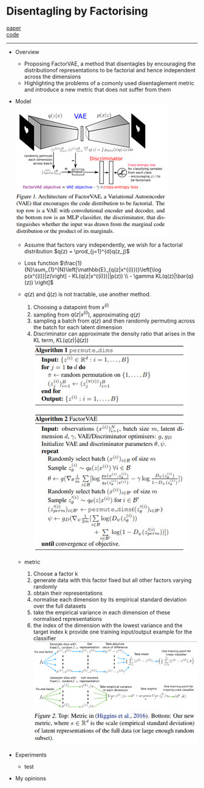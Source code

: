 # Disentagling by Factorising

[paper](https://arxiv.org/pdf/1802.05983.pdf)   
[code]()

---
* Overview
  * Proposing FactorVAE, a method that disentagles by encouraging the distributionof representations to be factorial and hence independent across the dimensions
  * Highlighting the problems of a comonly used disentaglement metric and introduce a new metric that does not suffer from them

* Model  
  ![model](./model.png)
  - Assume that factors vary independently, we wish for a factorial distribution $q(z) = \prod_{j=1}^{d}q(z_j)$
  - Loss function  $\frac{1}{N}\sum_{1}^{N}\left[\mathbb{E}_{q(z|x^{(i)})}\left[\log p(x^{(i)}|z)\right] - KL(q(z|x^{(i)})||p(z)) \\ - \gamma KL(q(z)|\bar{q}(z)) \right]$
  - $q(z)$ and $\bar{q}(z)$ is not tractable, use another method.
    1. Choosing a datapoint from $x^{(i)}$
    2. sampling from $q(z|x^{(i)})$, approximating $q(z)$
    3. sampling a batch from $q(z)$ and then randomly permuting across the batch for each latent dimension
    4. Discriminator can approximate the density ratio that arises in the KL term, $KL(q(z)|\bar{q}(z))$  
    ![algorithm](./algorithm.png)

  - metric
    1. Choose a factor k
    2. generate data with this factor fixed but all other factors varying randomly
    3. obtain their representations
    4. normalise each dimension by its empirical standard deviation over the full datasets
    5. take the empirical variance in each dimension of these normalised representations
    6. the index of the dimension with the lowest variance and the target index k provide one training input/output example for the classifier  
![metric](./metric.png)

* Experiments
  - test

* My opinions
